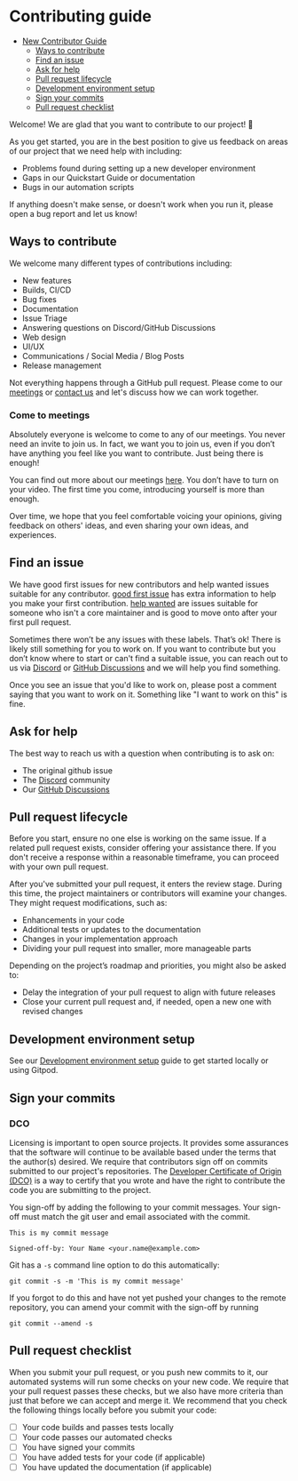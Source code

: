 # Contributing guide

* [New Contributor Guide](#contributing-guide)
  * [Ways to contribute](#ways-to-contribute)
  * [Find an issue](#find-an-issue)
  * [Ask for help](#ask-for-help)
  * [Pull request lifecycle](#pull-request-lifecycle)
  * [Development environment setup](#development-environment-setup)
  * [Sign your commits](#sign-your-commits)
  * [Pull request checklist](#pull-request-checklist)

Welcome! We are glad that you want to contribute to our project! 💖

As you get started, you are in the best position to give us feedback on areas of our project that we need help with including:

* Problems found during setting up a new developer environment
* Gaps in our Quickstart Guide or documentation
* Bugs in our automation scripts

If anything doesn't make sense, or doesn't work when you run it, please open a bug report and let us know!

## Ways to contribute

We welcome many different types of contributions including:

* New features
* Builds, CI/CD
* Bug fixes
* Documentation
* Issue Triage
* Answering questions on Discord/GitHub Discussions
* Web design
* UI/UX
* Communications / Social Media / Blog Posts
* Release management

Not everything happens through a GitHub pull request. Please come to our [meetings](https://discord.gg/4QWgSz4hTC) or [contact us](https://discord.gg/4QWgSz4hTC) and let's discuss how we can work
together. 

### Come to meetings

Absolutely everyone is welcome to come to any of our meetings. You never need an invite to join us. In fact, we want you to join us, even if you don’t have anything you feel like you want to contribute. Just being there is enough!

You can find out more about our meetings [here](https://discord.gg/4QWgSz4hTC). You don’t have to turn on your video. The first time you come, introducing yourself is more than enough.

Over time, we hope that you feel comfortable voicing your opinions, giving feedback on others' ideas, and even sharing your own ideas, and experiences.

## Find an issue

We have good first issues for new contributors and help wanted issues suitable for any contributor. [good first issue](https://github.com/fonoster/goodtok/issues?q=is%3Aopen+is%3Aissue+label%3A%22good+first+issue%22) has extra information to help you make your first contribution. [help wanted](https://github.com/fonoster/goodtok/issues?q=is%3Aopen+is%3Aissue+label%3A%22help+wanted%22) are issues suitable for someone who isn't a core maintainer and is good to move onto after your first pull request.

Sometimes there won’t be any issues with these labels. That’s ok! There is likely still something for you to work on. If you want to contribute but you don’t know where to start or can't find a suitable issue, you can reach out to us via  [Discord](https://discord.gg/4QWgSz4hTC) or [GitHub Discussions](https://github.com/fonoster/goodtok/discussions) and we will help you find something.

Once you see an issue that you'd like to work on, please post a comment saying that you want to work on it. Something like "I want to work on this" is fine.

## Ask for help

The best way to reach us with a question when contributing is to ask on:

* The original github issue
* The [Discord](https://discord.gg/4QWgSz4hTC) community
* Our [GitHub Discussions](https://github.com/fonoster/goodtok/discussions)

## Pull request lifecycle

Before you start, ensure no one else is working on the same issue. If a related pull request exists, consider offering your assistance there. If you don't receive a response within a reasonable timeframe, you can proceed with your own pull request.

After you've submitted your pull request, it enters the review stage. During this time, the project maintainers or contributors will examine your changes. They might request modifications, such as:

- Enhancements in your code
- Additional tests or updates to the documentation
- Changes in your implementation approach
- Dividing your pull request into smaller, more manageable parts

Depending on the project’s roadmap and priorities, you might also be asked to:

- Delay the integration of your pull request to align with future releases
- Close your current pull request and, if needed, open a new one with revised changes

## Development environment setup

See our [Development environment setup](development-environment-setup.md) guide to get started locally or using Gitpod.

## Sign your commits

### DCO

Licensing is important to open source projects. It provides some assurances that the software will continue to be available based under the terms that the author(s) desired. We require that contributors sign off on commits submitted to our project's repositories. The [Developer Certificate of Origin (DCO)](https://probot.github.io/apps/dco/) is a way to certify that you wrote and have the right to contribute the code you are submitting to the project.

You sign-off by adding the following to your commit messages. Your sign-off must match the git user and email associated with the commit.

```text
This is my commit message

Signed-off-by: Your Name <your.name@example.com>
```

Git has a `-s` command line option to do this automatically:

```text
git commit -s -m 'This is my commit message'
```

If you forgot to do this and have not yet pushed your changes to the remote repository, you can amend your commit with the sign-off by running 

```text
git commit --amend -s
``` 

## Pull request checklist

When you submit your pull request, or you push new commits to it, our automated systems will run some checks on your new code. We require that your pull request passes these checks, but we also have more criteria than just that before we can accept and merge it. We recommend that you check the following things locally before you submit your code:

- [ ] Your code builds and passes tests locally
- [ ] Your code passes our automated checks
- [ ] You have signed your commits
- [ ] You have added tests for your code (if applicable)
- [ ] You have updated the documentation (if applicable)
